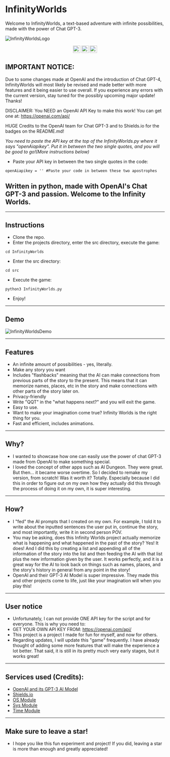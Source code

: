 # InfinityWorlds
Welcome to InfinityWorlds, a text-based adventure with infinite possibilities, made with the power of Chat GPT-3.

![InfinityWorldsLogo](https://user-images.githubusercontent.com/116693779/212456772-3084af4b-cbe2-44c9-b356-7268b88faa0e.png)

<p align="center">
	<img src="https://img.shields.io/badge/license-GPL%203.0-brightgreen"
		height="23">
	<img src="https://img.shields.io/badge/Creator-PatzEdi-brightgreen"
		height="23">
	<img src="https://img.shields.io/badge/Latest%20Version-V%201.0-brightgreen"
		height="23">
</p>

## **IMPORTANT NOTICE:**
Due to some changes made at OpenAI and the introduction of Chat GPT-4, InfinityWorlds will most likely be revised and made better with more features and it being easier to use overall. If you experience any errors with the current version, stay tuned for the possibly upcoming major update! Thanks!

DISCLAIMER: You NEED an OpenAI API Key to make this work! You can get one at:  https://openai.com/api/ 

HUGE Credits to the OpenAI team for Chat GPT-3 and to Shields.io for the badges on the README.md!

*You need to paste the API key at the top of the InfinityWorlds.py where it says "openAiapikey". Put it in between the two single quotes, and you will be good to go!(More instructions below)*

- Paste your API key in between the two single quotes in the code:
```
openAiapikey = '' #Paste your code in between these two apostrophes
```

## **Written in python, made with OpenAI's Chat GPT-3 and passion. Welcome to the Infinity Worlds.**

____________________________________________________________________________
## **Instructions**
- Clone the repo.
- Enter the projects directory, enter the src directory, execute the game:
```
cd InfinityWorlds
```
- Enter the src directory:
```
cd src
```
- Execute the game:
```
python3 InfinityWorlds.py
```
- Enjoy!
____________________________________________________________________________
## **Demo**
![InfinityWorldsDemo](https://user-images.githubusercontent.com/116693779/212456797-8566fa9e-6bba-4cd6-89e4-db7294a951e0.gif)
____________________________________________________________________________
## **Features**
- An infinite amount of possibilities - yes, literally.
- Make any story you want
- Includes "flashbacks" meaning that the AI can make connections from previous parts of the story to the present. This means that it can memorize names, places, etc in the story and make connections with other parts of the story later on.
- Privacy-friendly
- Write "QQT" in the "what happens next?" and you will exit the game.
- Easy to use.
- Want to make your imagination come true? Infinity Worlds is the right thing for you.
- Fast and efficient, includes animations. 
____________________________________________________________________________
## **Why?**
- I wanted to showcase how one can easily use the power of chat GPT-3 made from OpenAI to make something special. 
- I loved the concept of other apps such as AI Dungeon. They were great. But then... it became worse overtime. So I decided to remake my version, from scratch! Was it worth it? Totally. Especially because I did this in order to figure out on my own how they actually did this through the process of doing it on my own, it is super interesting.
____________________________________________________________________________
## **How?**
- I "fed" the AI prompts that I created on my own. For example, I told it to write about the inputted sentences the user put in, continue the story, and most importantly, write it in second person POV.
- You may be asking, does this Infinity Worlds project actually memorize what is happening and what happened in the past of the story? Yes! It does! And I did this by creating a list and appending all of the information of the story into the list and then feeding the AI with that list plus the new information given by the user. It works perfectly, and it is a great way for the AI to look back on things such as names, places, and the story's history in general from any point in the story!
- OpenAI and their GPT-3 AI Model is super impressive. They made this and other projects come to life, just like your imagination will when you play this!
____________________________________________________________________________
## **User notice**
- Unfortunately, I can not provide ONE API key for the script and for everyone. This is why you need to:
- GET YOUR OWN API KEY FROM: https://openai.com/api/
- This project is a project I made for fun for myself, and now for others.
- Regarding updates, I will update this "game" frequently. I have already thought of adding some more features that will make the experience a lot better. That said, it is still in its pretty much very early stages, but it works great!
____________________________________________________________________________
## **Services used (Credits):**
- [OpenAI and its GPT-3 AI Model](https://openai.com/)
- [Shields.io](shields.io)
- [OS Module](https://docs.python.org/3/library/os.html)
- [Sys Module](https://docs.python.org/3/library/sys.html)
- [Time Module](https://docs.python.org/3/library/time.html)
____________________________________________________________________________
## **Make sure to leave a star!**
- I hope you like this fun experiment and project! If you did, leaving a star is more than enough and greatly appreciated!
